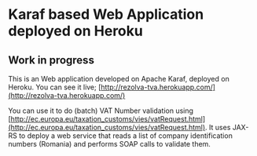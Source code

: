 Karaf based Web Application deployed on Heroku
===============================================

Work in progress
----------------

This is an Web application developed on Apache Karaf, deployed on Heroku.
You can see it live; [http://rezolva-tva.herokuapp.com/](http://rezolva-tva.herokuapp.com/)

You can use it to do (batch) VAT Number validation using [http://ec.europa.eu/taxation_customs/vies/vatRequest.html](http://ec.europa.eu/taxation_customs/vies/vatRequest.html).
It uses JAX-RS to deploy a web service that reads a list of company identification numbers (Romania) and performs SOAP calls to validate them.